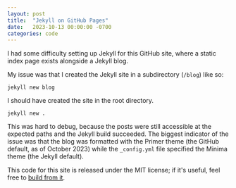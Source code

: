 ```yaml
---
layout: post
title:  "Jekyll on GitHub Pages"
date:   2023-10-13 00:00:00 -0700
categories: code
---
```

I had some difficulty setting up Jekyll for this GitHub site, where a static index page exists alongside a Jekyll blog.

My issue was that I created the Jekyll site in a subdirectory (`/blog`) like so:

```
jekyll new blog
```

I should have created the site in the root directory.

```
jekyll new .
```

This was hard to debug, because the posts were still accessible at the expected paths and the Jekyll build succeeded.
The biggest indicator of the issue was that the blog was formatted with the Primer theme (the GitHub default, as of October 2023) while the `_config.yml` file specified the Minima theme (the Jekyll default).

This code for this site is released under the MIT license; if it's useful, feel free to [build from it](https://github.com/levon003/levon003.github.io).
